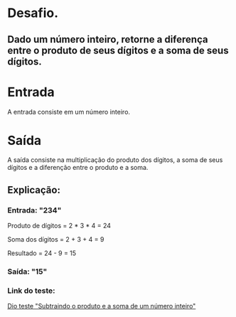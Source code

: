 # Desafio. 
## Dado um número inteiro, retorne a diferença entre o produto de seus dígitos e a soma de seus dígitos.

# Entrada
A entrada consiste em um número inteiro.

# Saída
A saída consiste na multiplicação do produto dos dígitos, a soma de seus dígitos e a diferenção entre o produto e a soma.

## Explicação: 

### Entrada: "234"

Produto de dígitos = 2 * 3 * 4 = 24

Soma dos dígitos = 2 + 3 + 4 = 9

Resultado = 24 - 9 = 15

### Saída: "15"


### Link do teste:
[Dio teste "Subtraindo o produto e a soma de um número inteiro"](https://web.dio.me/coding/desafios-basicos-c-pottencial/algorithm/subtraindo-o-produto-e-a-soma-de-um-numero-inteiro?back=/track/pottencial-net-developer&tab=undefined&moduleId=undefined)
